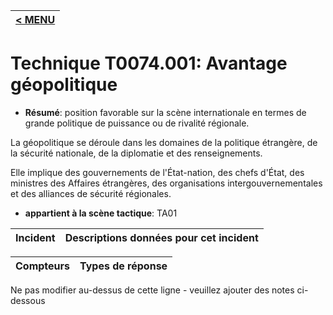 |[< MENU](../../README.md)|
|---|
# Technique T0074.001: Avantage géopolitique

* **Résumé**: position favorable sur la scène internationale en termes de grande politique de puissance ou de rivalité régionale.

La géopolitique se déroule dans les domaines de la politique étrangère, de la sécurité nationale, de la diplomatie et des renseignements.

Elle implique des gouvernements de l'État-nation, des chefs d'État, des ministres des Affaires étrangères, des organisations intergouvernementales et des alliances de sécurité régionales.

* **appartient à la scène tactique**: TA01


|Incident |Descriptions données pour cet incident |
|-------- |-------------------- |



|Compteurs |Types de réponse |
|-------- |-------------- |


Ne pas modifier au-dessus de cette ligne - veuillez ajouter des notes ci-dessous